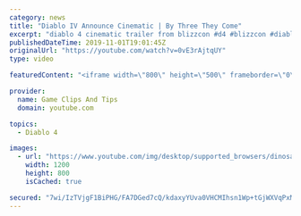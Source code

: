 ```yaml
---
category: news
title: "Diablo IV Announce Cinematic | By Three They Come"
excerpt: "diablo 4 cinematic trailer from blizzcon #d4 #blizzcon #diablo."
publishedDateTime: 2019-11-01T19:01:45Z
originalUrl: "https://youtube.com/watch?v=0vE3rAjtqUY"
type: video

featuredContent: "<iframe width=\"800\" height=\"500\" frameborder=\"0\" src=\"https://www.youtube.com/embed/0vE3rAjtqUY\" allow=\"accelerometer; autoplay; encrypted-media; gyroscope; picture-in-picture\" allowfullscreen></iframe>"

provider:
  name: Game Clips And Tips
  domain: youtube.com

topics:
  - Diablo 4

images:
  - url: "https://www.youtube.com/img/desktop/supported_browsers/dinosaur.png"
    width: 1200
    height: 800
    isCached: true

secured: "7wi/IzTVjgF1BiPHG/FA7DGed7cQ/kdaxyYUva0VHCMIhsn1Wp+tGjWXVqPxM+pOYv5TtdZNrXmW1eFMZ78RsPp/M0v8GHGX+VhIUzkz7t/HUXHZlGdAuLMR8xnJpRg4h96cb82hQULCZV7q9DkfdMP6pUIXETTUAVYB5e1L7IZYI0nVCTem67+UIrkejucqv9mwSt7ed72O+jDuj9wwRyTgPnzLFTDDNyKXv2IFAYZlxlyYfmjN58YdcFlzzeyFnYTD7+xSENfEl9ZmKhnZJYR3fI0VZ+BMcVff+jekBWGPGip8ah0PSwFt2G5a8EcfYM7bxKPsMm/T+WUqw3U4lFdZ2N2h5P2ElknKOGmLdKclHAgC8ui4V0dNHWcIxLH9l4Qq4702TZk0dU1Xo0WLuQ==;yY9LpASeZD7UGZqTpk/OyQ=="
---
```


